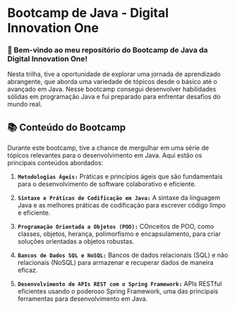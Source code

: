 # Bootcamp de Java - Digital Innovation One

### 🚀 Bem-vindo ao meu repositório do Bootcamp de Java da Digital Innovation One!

Nesta trilha, tive a oportunidade de explorar uma jornada de aprendizado abrangente, que aborda uma variedade de tópicos desde o básico até o avançado em Java. Nesse bootcamp consegui desenvolver habilidades sólidas em programação Java e fui preparado para enfrentar desafios do mundo real.

## 📚 Conteúdo do Bootcamp

Durante este bootcamp, tive a chance de mergulhar em uma série de tópicos relevantes para o desenvolvimento em Java. Aqui estão os principais conteúdos abordados:

1. **`Metodologias Ágeis:`** Práticas e princípios ágeis que são fundamentais para o desenvolvimento de software colaborativo e eficiente.

2. **`Sintaxe e Práticas de Codificação em Java:`** A sintaxe da linguagem Java e as melhores práticas de codificação para escrever código limpo e eficiente.

3. **`Programação Orientada a Objetos (POO):`** COnceitos de POO, como classes, objetos, herança, polimorfismo e encapsulamento, para criar soluções orientadas a objetos robustas.

4. **`Bancos de Dados SQL e NoSQL:`** Bancos de dados relacionais (SQL) e não relacionais (NoSQL) para armazenar e recuperar dados de maneira eficaz.

5. **`Desenvolvimento de APIs REST com o Spring Framework:`** APIs RESTful eficientes usando o poderoso Spring Framework, uma das principais ferramentas para desenvolvimento em Java.



